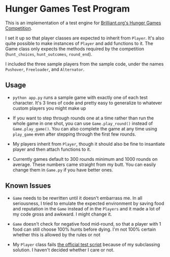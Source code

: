 # Hunger Games Test Program

This is an implementation of a test engine for [Brilliant.org's Hunger Games Competition](http://brilliant.org/competitions/hunger-games/).

I set it up so that player classes are expected to inherit from `Player`. It's also quite possible to make instances of `Player` and add functions to it. The Game class only expects the methods required by the competition (`hunt_choices`, `hunt_outcomes`, `round_end`).

I included the three sample players from the sample code, under the names `Pushover`, `Freeloader`, and `Alternator`.

## Usage

*    `python app.py` runs a sample game with exactly one of each test character. It's 3 lines of code and pretty easy to generalize to whatever custom players you might make up

*    If you want to step through rounds one at a time rather than run the whole game in one shot, you can use `Game.play_round()` instead of `Game.play_game()`. You can also complete the game at any time using `play_game` even after stepping through the first few rounds.

*    My players inherit from `Player`, though it should also be fine to insantiate player and then attach functions to it.

*    Currently games default to 300 rounds minimum and 1000 rounds on average. These numbers came straight from my butt. You can easily change them in `Game.py` if you have better ones.

## Known Issues

*    `Game` needs to be rewritten until it doesn't embarrass me. In all seriousness, I tried to emulate the expected environment by saving food and reputation in the `Game` instead of in the `Players` and it made a lot of my code gross and awkward. I might change it.

*    `Game` doesn't check for negative food mid-round, so that a player with 1 food can still choose 100% hunts before dying. I'm not 100% certain whether this is allowed by the rules or not

*    My `Player` class fails [the official test script](https://gist.github.com/brilliant-problems/970beec35da3a7a14e16) because of my subclassing solution. I haven't decided whether I care or not.